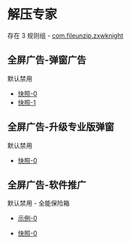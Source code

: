 # 解压专家

存在 3 规则组 - [com.fileunzip.zxwknight](/src/apps/com.fileunzip.zxwknight.ts)

## 全屏广告-弹窗广告

默认禁用

- [快照-0](https://i.gkd.li/i/13328194)
- [快照-1](https://i.gkd.li/i/13391833)

## 全屏广告-升级专业版弹窗

默认禁用

- [快照-0](https://i.gkd.li/i/13328212)

## 全屏广告-软件推广

默认禁用 - 全能保险箱

- [示例-0](https://m.gkd.li/57941037/de127f4b-5de6-41ab-a1ea-5a98f7eeab58)

- [快照-0](https://i.gkd.li/i/14472568)
